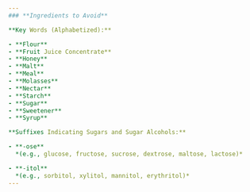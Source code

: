 ```yaml
---
### **Ingredients to Avoid**

**Key Words (Alphabetized):**

- **Flour**
- **Fruit Juice Concentrate**
- **Honey**
- **Malt**
- **Meal**
- **Molasses**
- **Nectar**
- **Starch**
- **Sugar**
- **Sweetener**
- **Syrup**

**Suffixes Indicating Sugars and Sugar Alcohols:**

- **-ose**  
  *(e.g., glucose, fructose, sucrose, dextrose, maltose, lactose)*

- **-itol**  
  *(e.g., sorbitol, xylitol, mannitol, erythritol)*
---
```



